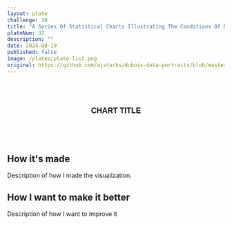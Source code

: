 ```yaml
---
layout: plate
challenge: 10
title: "A Series Of Statistical Charts Illustrating The Conditions Of Descendants Of Formal African Slaves Now Resident In The Unites States"
plateNum: 37
description: ""
date: 2024-08-19
published: false
image: /plates/plate-list.png
original: https://github.com/ajstarks/dubois-data-portraits/blob/master/challenge/2024/challenge10
---
```


<script>
  //import Chart from './Chart.svelte'
</script>

<div class="plate">
  <div class="chart-title">
    <h1>Chart Title</h1>
  </div>
  <!-- Chart Goes here !-->
</div>


<h2>How it's made</h2>

Description of how I made the visualization.

<h2>How I want to make it better</h2>

Description of how I want to improve it

<style>
  

  .plate {
    background-size: cover;
    background-repeat: round;
    padding: 16px;
    border-radius: 6px;
    text-transform: uppercase;
    text-align: center;
    font-family: "Public Sans", sans-serif;
    margin: 1vh auto 1vh auto;
    opacity: 0.9;
    width: 75%;
    padding-bottom: 2rem;
  }

  .chart-title {
    margin-bottom: 1rem;
    line-height: 1.2;
    font-family: "Public Sans", sans-serif;
    color: black;
  }

  .chart-title h1 {
    color: black;
    font-family: "Public Sans", sans-serif;
    font-size: 1.1rem;
  }

  .chart-title h1 {
    font-weight: 700;
    margin: 1rem 0 0;
  }


  @media screen and (max-width: 800px) {
    .plate {
      width: 100%;
    }
  }
</style>